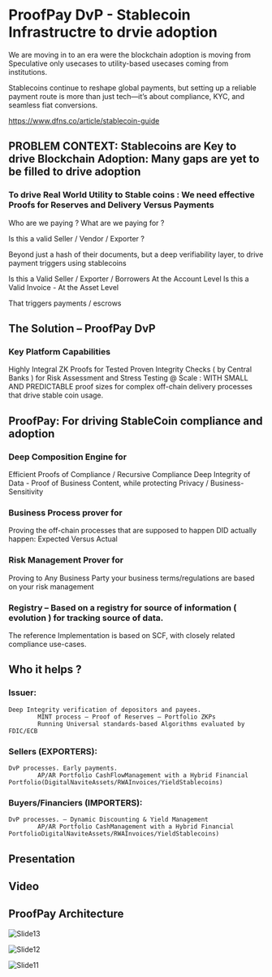 # ProofPay DvP  - Stablecoin Infrastructre to drvie adoption

We are moving in to an era were the blockchain adoption is moving from Speculative only usecases to utility-based usecases coming from institutions.

Stablecoins continue to reshape global payments, but setting up a reliable payment route is more than just tech—it’s about compliance, KYC, and seamless fiat conversions. 

https://www.dfns.co/article/stablecoin-guide

## PROBLEM CONTEXT: Stablecoins are Key to drive Blockchain Adoption: Many gaps are yet to be filled to drive adoption


### To drive Real World Utility to Stable coins : We need effective Proofs for Reserves and Delivery Versus Payments


Who are we paying ? What are we paying for ?

Is this a valid  Seller / Vendor / Exporter ?

Beyond just a hash of their documents, but a deep verifiability layer, to drive payment triggers using stablecoins

Is this a Valid Seller / Exporter / Borrowers
At the Account Level
	Is this a Valid Invoice  - At the Asset Level

That triggers payments / escrows 


## The  Solution – ProofPay DvP

### Key Platform Capabilities

Highly Integral ZK Proofs for Tested Proven Integrity Checks ( by Central Banks ) for Risk Assessment and Stress Testing @ Scale : WITH  SMALL AND PREDICTABLE proof sizes for complex off-chain delivery processes that drive stable coin usage.


## ProofPay: For driving StableCoin compliance and adoption



### Deep Composition Engine for
Efficient Proofs of Compliance / Recursive Compliance
Deep Integrity of Data - Proof of Business Content, while protecting Privacy / Business-Sensitivity

### Business Process prover for
Proving the off-chain processes that are supposed to happen DID actually happen: Expected Versus Actual

### Risk Management Prover for
Proving to Any Business Party your business terms/regulations are based on your risk management

### Registry – Based on a registry for source of information ( evolution ) for tracking source of data.

The reference Implementation is based on SCF, with closely related compliance use-cases.
## Who it helps ?

### Issuer:
	Deep Integrity verification of depositors and payees.
	        MINT process – Proof of Reserves – Portfolio ZKPs  
	 		Running Universal standards-based Algorithms evaluated by FDIC/ECB
### Sellers (EXPORTERS):  
	DvP processes. Early payments. 
			AP/AR Portfolio CashFlowManagement with a Hybrid Financial Portfolio(DigitalNaviteAssets/RWAInvoices/YieldStablecoins)
   
### Buyers/Financiers (IMPORTERS):
	DvP processes. – Dynamic Discounting & Yield Management
			AP/AR Portfolio CashManagement with a Hybrid Financial PortfolioDigitalNaviteAssets/RWAInvoices/YieldStablecoins)


## Presentation 



## Video 




   


## ProofPay Architecture


![Slide13](https://github.com/user-attachments/assets/1e72bcb7-3b1e-4d7d-89fb-5faad4c9df36)


![Slide12](https://github.com/user-attachments/assets/faddfe61-4d7e-4120-a262-c310e45639e3)


![Slide11](https://github.com/user-attachments/assets/aa61b5ee-4b44-4a13-af6c-0e820532ebc4)
